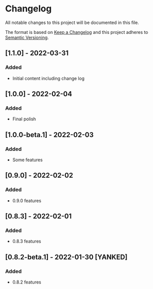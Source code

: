 # Changelog

All notable changes to this project will be documented in this file.

The format is based on [Keep a Changelog](http://keepachangelog.com/)
and this project adheres to [Semantic Versioning](http://semver.org/).

## [1.1.0] - 2022-03-31

### Added

- Initial content including change log

## [1.0.0] - 2022-02-04

### Added

- Final polish

## [1.0.0-beta.1] - 2022-02-03

### Added

- Some features

## [0.9.0] - 2022-02-02

### Added

- 0.9.0 features

## [0.8.3] - 2022-02-01

### Added

- 0.8.3 features

## [0.8.2-beta.1] - 2022-01-30 \[YANKED]

### Added

- 0.8.2 features
